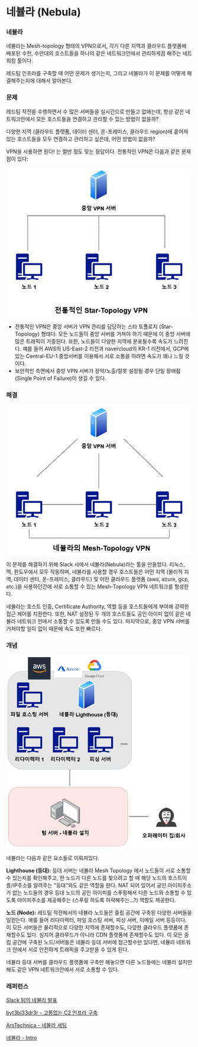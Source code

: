# 네뷸라 (Nebula)

### 네뷸라&#x20;

네뷸라는 Mesh-topology 형태의 VPN으로서, 각기 다른 지역과 클라우드 플랫폼에 배포된 수천, 수만대의 호스트들을 하나의 같은 네트워크안에서 관리하게끔 해주는 네트워킹 툴이다.&#x20;

레드팀 인프라를 구축할 때 어떤 문제가 생기는지, 그리고 네뷸라가 이 문제를 어떻게 해결해주는지에 대해서 알아본다.&#x20;

### 문제

레드팀 작전을 수행하면서 수 많은 서버들을 실시간으로 만들고 없애는데, 항상 같은 네트워크안에서 모든 호스트들을 연결하고 관리할 수 있는 방법이 없을까?

다양한 지역 (클라우드 플랫폼, 데이터 센터, 온-프레미스, 클라우드 region)에 흩어져 있는 호스트들을 모두 연결하고 관리하고 싶은데, 어떤 방법이 없을까?

VPN을 사용하면 된다! 는 절반 정도 맞는 정답이다. 전통적인 VPN은 다음과 같은 문제점이 있다:

![https://theorangeone.net/posts/nebula-intro/ - 전통적인 VPN](<../../.gitbook/assets/전통적인 vpn.drawio.png>)

* 전통적인 VPN은 중앙 서버가 VPN 관리를 담당하는 스타 토폴로지 (Star-Topology) 형태다. 모든 노드들이 중앙 서버를 거쳐야 하기 때문에 이 중앙 서버에 많은 트래픽이 가중된다. 또한, 노드들이 다양한 지역에 분포될수록 속도가 느려진다. 예를 들어 AWS의 US-East-2 리전과 navercloud의 KR-1 리전에서, GCP에 있는 Central-EU-1 중앙서버를 이용해서 서로 소통을 하려면 속도가 꽤나 느릴 것이다.&#x20;
* 보안적인 측면에서 중앙 VPN 서버가 장악/노출/잘못 설정될 경우 단일 장애점(Single Point of Failure)이 생길 수 있다.

### 해결

![https://theorangeone.net/posts/nebula-intro/ - 네뷸라의 Mesh-Topology VPN](<../../.gitbook/assets/네뷸라 mesh.drawio.png>)

이 문제를 해결하기 위해 Slack 사에서 네뷸라(Nebula)라는 툴을 만들었다. 리눅스, 맥, 윈도우에서 모두 작동하며, 네뷸라를 사용할 경우 호스트들은 어떤 지역 (물리적 지역, 데이터 센터, 온-프레미스, 클라우드) 및 어떤 클라우드 플랫폼 (aws, azure, gcp, etc.)을 사용하던간에 서로 소통할 수 있는 Mesh-Topology VPN 네트워크를 형성한다.&#x20;

네뷸라는 호스트 인증, Certificate Authority, 역할 등을 호스트들에게 부여해 강력한 접근 제어를 지원한다. 또한, NAT 설정된 두 개의 호스트들도 공인 아이피 없이 같은 네뷸라 네트워크 안에서 소통할 수 있도록 만들 수도 있다. 마지막으로, 중앙 VPN 서버를 거쳐야할 일이 없이 때문에 속도 또한 빠르다.

### 개념

![](../../.gitbook/assets/네뷸라-실전.drawio.png)

네뷸라는 다음과 같은 요소들로 이뤄져있다.

**Lighthouse (등대):** 등대 서버는 네뷸라 Mesh Topology 에서 노드들이 서로 소통할 수 있는지를 확인해주고, 한 노드가 다른 노드를 찾으려고 할 때 해당 노드의 호스트이름/IP주소를 알려주는 "등대"와도 같은 역할을 한다. NAT 되어 있어서 공인 아이피주소가 없는 노드들의 경우 등대 노드의 공인 아이피를 스푸핑해서 다른 노드와 소통할 수 있도록 아이피주소를 제공해주는 (스푸핑 하도록 허락해주는...?) 역할도 제공한다.

**노드 (Node):** 레드팀 작전에서의 네뷸라 노드들은 중립 공간에 구축된 다양한 서버들을 일컫는다. 예를 들어 리다이렉터, 파일 호스팅 서버, 피싱 서버, 이메일 서버 등등이다. 이 모든 서버들은 물리적으로 다양한 지역에 존재할수도, 다양한 클라우드 플랫폼에 존재할수도 있다. 심지어 클라우드가 아니라 CDN 플랫폼에 존재할수도 있다. 이 모든 중립 공간에 구축된 노드/서버들은 네뷸라 등대 서버에 접근할수만 있다면, 네뷸라 네트워크 안에서 서로 안전하게 트래픽을 주고받을 수 있게 된다.&#x20;

네뷸라 등대 서버를 클라우드 플랫폼에 구축만 해놓으면 다른 노드들에는 네뷸라 설치만 해도 같은 VPN 네트워크안에서 서로 소통할 수 있다.&#x20;

### 레퍼런스

[Slack 팀의 네뷸라 발표](https://slack.engineering/introducing-nebula-the-open-source-global-overlay-network-from-slack/)

[byt3bl33dr3r - 고통없는 C2 인프라 구축](https://byt3bl33d3r.substack.com/p/taking-the-pain-out-of-c2-infrastructure-3c4?s=r)

[ArsTechnica - 네뷸라 세팅](https://arstechnica.com/gadgets/2019/12/how-to-set-up-your-own-nebula-mesh-vpn-step-by-step/)

[네뷸라 - Intro](https://theorangeone.net/posts/nebula-intro/)
